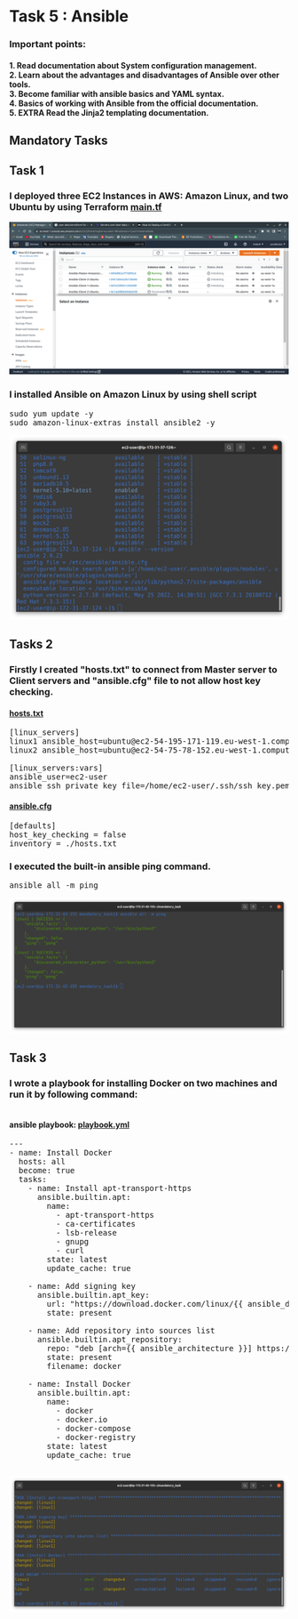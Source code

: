 # Task 5 : Ansible

### Important points:

<h4>
1. Read documentation about System configuration management.<br>
2. Learn about the advantages and disadvantages of Ansible over other tools.<br>
3. Become familiar with ansible basics and YAML syntax.<br>
4. Basics of working with Ansible from the official documentation.<br>
5. EXTRA Read the Jinja2 templating documentation.<br>
<h4>

## Mandatory Tasks

## Task 1

###  I deployed three EC2 Instances in AWS: Amazon Linux, and two Ubuntu by using Terraform [main.tf](./mandatory_task/main.tf)

![alt text](./screenshots/Picture1.png)


###  I installed Ansible on Amazon Linux by using shell script
<pre>
sudo yum update -y
sudo amazon-linux-extras install ansible2 -y
</pre>
![alt text](/screenshots/Picture2.png)

## Tasks 2

###  Firstly I created "hosts.txt" to connect from Master server to Client servers and "ansible.cfg" file to not allow host key checking.

#### [hosts.txt](./mandatory_task/hosts.txt)
<pre>
[linux_servers]
linux1 ansible_host=ubuntu@ec2-54-195-171-119.eu-west-1.compute.amazonaws.com
linux2 ansible_host=ubuntu@ec2-54-75-78-152.eu-west-1.compute.amazonaws.com

[linux_servers:vars]
ansible_user=ec2-user
ansible_ssh_private_key_file=/home/ec2-user/.ssh/ssh_key.pem
</pre>

#### [ansible.cfg](./mandatory_task/ansible.cfg)
<pre>
[defaults]
host_key_checking = false
inventory = ./hosts.txt
</pre>



### I executed the built-in ansible ping command.
<pre>
ansible all -m ping
</pre>

![alt text](./screenshots/Picture3.png)

## Task 3

###  I wrote a playbook for installing Docker on two machines and run it by following command: <pre>

#### ansible playbook: [playbook.yml](./mandatory_task/playbook.yml)    

<pre>
---
- name: Install Docker
  hosts: all
  become: true
  tasks:
    - name: Install apt-transport-https
      ansible.builtin.apt:
        name:
          - apt-transport-https
          - ca-certificates
          - lsb-release
          - gnupg
          - curl
        state: latest
        update_cache: true

    - name: Add signing key
      ansible.builtin.apt_key:
        url: "https://download.docker.com/linux/{{ ansible_distribution | lower }}/gpg"
        state: present

    - name: Add repository into sources list
      ansible.builtin.apt_repository:
        repo: "deb [arch={{ ansible_architecture }}] https://download.docker.com/linux/{{ ansible_distribution | lower }} {{ ansible_distribution_release }} stable"
        state: present
        filename: docker

    - name: Install Docker
      ansible.builtin.apt:
        name:
          - docker
          - docker.io
          - docker-compose
          - docker-registry
        state: latest
        update_cache: true

</pre>

![alt text](/screenshots/Picture4.png)




